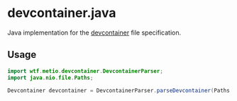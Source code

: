 <!--
SPDX-FileCopyrightText: The devcontainer.java Authors
SPDX-License-Identifier: 0BSD
 -->

# devcontainer.java

Java implementation for the [devcontainer](https://containers.dev/implementors/json_reference/) file specification.

## Usage

```java
import wtf.metio.devcontainer.DevcontainerParser;
import java.nio.file.Paths;

Devcontainer devcontainer = DevcontainerParser.parseDevcontainer(Paths.get("path/to/devcontainer.json"));
```
